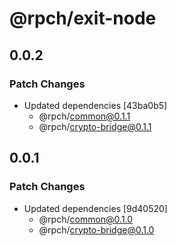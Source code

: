# @rpch/exit-node

## 0.0.2

### Patch Changes

- Updated dependencies [43ba0b5]
  - @rpch/common@0.1.1
  - @rpch/crypto-bridge@0.1.1

## 0.0.1

### Patch Changes

- Updated dependencies [9d40520]
  - @rpch/common@0.1.0
  - @rpch/crypto-bridge@0.1.0
